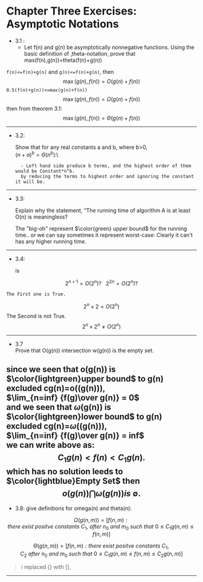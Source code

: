 # Chapter Three Exercises: Asymptotic Notations


- 3.1 :
    - Let f(n) and g(n) be asymptotically nonnegative functions. Using the basic definition of ‚theta-notation, prove that max(f(n),g(n))=theta(f(n)+g(n))

```f(n)<=f(n)+g(n)``` and  ```g(n)<=f(n)+g(n)```,
then
$$\max(g(n),f(n)) = O(g(n)+f(n))$$
```0.5(f(n)+g(n))<=max(g(n)+f(n))```
$$\max(g(n),f(n)) = \Omega(g(n)+f(n))$$
then from theorem 3.1:
$$\max(g(n),f(n)) = \Theta(g(n)+f(n))$$


----

- 3.2:

    Show that for any real constants a and b, where b>0,\
    $(n+a)^b = \Theta(n^b)$:\
    
        - Left hand side produce b terms, and the highest order of them would be Constant*n^b.
        by reducing the terms to highest order and ignoring the constant it will be.
---

- 3.3:

    Explain why the statement, “The running time of algorithm A is at least O(n) is
    meaningless?

    The "big-oh" represent $\color{green} upper bound$
    for the running time.. or we can say sometimes it represent worst-case: Clearly it can't has any higher running time.
---
- 3.4:

    is 

$$2^{n+1} = O(2^n)? \ \ \  2^{2n}= O(2^n)?$$

    The First one is True.
$$2^{n} \times 2 =O(2^n)$$
    The Second is not True.
$$2^{n} \times 2^{n} \neq O(2^n)$$
    
---
- 3.7\
    Prove that O(g(n)) intersection w(g(n)) is the empty set.

since we seen that o(g(n)) is $\color{lightgreen}upper bound$
to g(n) excluded cg(n)=o((g(n))),\
$\lim_{n=inf} {f(g)\over g(n)} = 0$\
and we seen that $\omega$(g(n)) is $\color{lightgreen}lower bound$
to g(n) excluded cg(n)=$\omega$((g(n))),\
$\lim_{n=inf} {f(g)\over g(n)} = inf$\
we can write above as:
$$C_1g(n) < f(n) <C_1g(n).$$
which has no solution leeds to $\color{lightblue}Empty Set$
then 
$$o(g(n)) \bigcap \omega(g(n)) is\  \emptyset.$$
---

- 3.8: give definitions for omega(n) and theta(n):

$$
\Omega(g(n,m))=[f(n,m):there\ exist\ positve\ constants\ C_1,\ after\ n_0\ and\ m_0\ such\ that\
0\leq C_1g(n,m) \leq f(n,m)]
$$

$$
\Theta(g(n,m))=[f(n,m):there\ exist\ positve\ constants\ C_1,C_2\ after\ n_0\ and\ m_0\ such\ that\
0\leq C_1g(n,m) \leq f(n,m)\leq C_2g(n,m)]
$$

>i replaced {} with [].

---